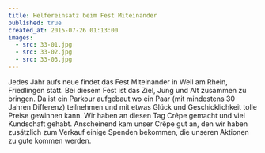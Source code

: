 ```yaml
---
title: Helfereinsatz beim Fest Miteinander
published: true
created_at: 2015-07-26 01:13:00
images:
  - src: 33-01.jpg
  - src: 33-02.jpg
  - src: 33-03.jpg
---
```


Jedes Jahr aufs neue findet das Fest Miteinander in Weil am Rhein, Friedlingen statt. Bei diesem Fest ist das Ziel, Jung und Alt zusammen zu bringen. Da ist ein Parkour aufgebaut wo ein Paar (mit mindestens 30 Jahren Differenz) teilnehmen und mit etwas Glück und Geschicklichkeit tolle Preise gewinnen kann. Wir haben an diesen Tag Crêpe gemacht und viel Kundschaft gehabt. Anscheinend kam unser Crêpe gut an, den wir haben zusätzlich zum Verkauf einige Spenden bekommen, die unseren Aktionen zu gute kommen werden.
